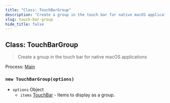 ```yaml
---
title: "Class: TouchBarGroup"
description: "Create a group in the touch bar for native macOS applications"
slug: touch-bar-group
hide_title: false
---
```


## Class: TouchBarGroup

> Create a group in the touch bar for native macOS applications

Process: [Main](latest/glossary.md#main-process)

### `new TouchBarGroup(options)`

* `options` Object
  * `items` [TouchBar](latest/api/touch-bar.md) - Items to display as a group.
